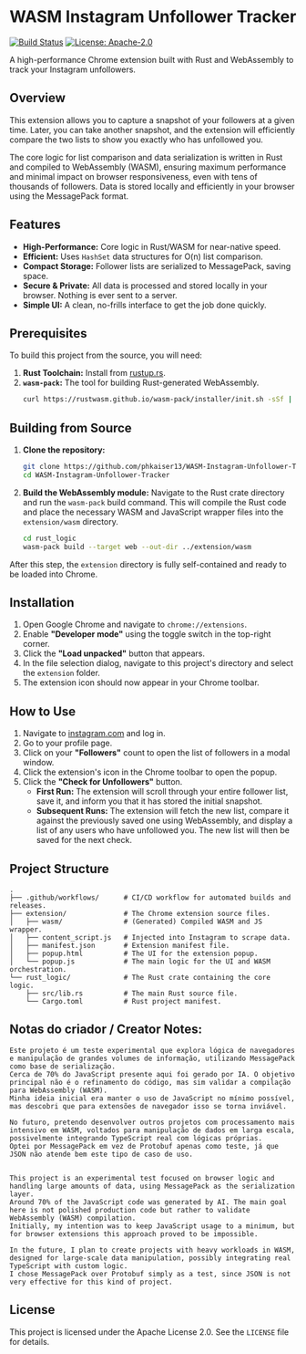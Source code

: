 <!--
/* Copyright (C) 2025 Pedro Henrique / phkaiser13
* File: README.md
* Description: Main documentation for the WASM Instagram Unfollower Tracker project.
* It provides an overview, feature list, and detailed instructions for building,
* installing, and using the extension.
* SPDX-License-Identifier: Apache-2.0 */
-->

# WASM Instagram Unfollower Tracker

[![Build Status](https://github.com/phkaiser13/WASM-Instagram-Unfollower-Tracker/actions/workflows/build-release.yml/badge.svg)](https://github.com/phkaiser13/WASM-Instagram-Unfollower-Tracker/actions/workflows/build-release.yml)
[![License: Apache-2.0](https://img.shields.io/badge/License-Apache%202.0-blue.svg)](https://opensource.org/licenses/Apache-2.0)

A high-performance Chrome extension built with Rust and WebAssembly to track your Instagram unfollowers.

## Overview

This extension allows you to capture a snapshot of your followers at a given time. Later, you can take another snapshot, and the extension will efficiently compare the two lists to show you exactly who has unfollowed you.

The core logic for list comparison and data serialization is written in Rust and compiled to WebAssembly (WASM), ensuring maximum performance and minimal impact on browser responsiveness, even with tens of thousands of followers. Data is stored locally and efficiently in your browser using the MessagePack format.

## Features

-   **High-Performance:** Core logic in Rust/WASM for near-native speed.
-   **Efficient:** Uses `HashSet` data structures for O(n) list comparison.
-   **Compact Storage:** Follower lists are serialized to MessagePack, saving space.
-   **Secure & Private:** All data is processed and stored locally in your browser. Nothing is ever sent to a server.
-   **Simple UI:** A clean, no-frills interface to get the job done quickly.

## Prerequisites

To build this project from the source, you will need:

1.  **Rust Toolchain:** Install from [rustup.rs](https://rustup.rs/).
2.  **`wasm-pack`:** The tool for building Rust-generated WebAssembly.
    ```bash
    curl https://rustwasm.github.io/wasm-pack/installer/init.sh -sSf | sh
    ```

## Building from Source

1.  **Clone the repository:**
    ```bash
    git clone https://github.com/phkaiser13/WASM-Instagram-Unfollower-Tracker.git
    cd WASM-Instagram-Unfollower-Tracker
    ```

2.  **Build the WebAssembly module:**
    Navigate to the Rust crate directory and run the `wasm-pack` build command. This will compile the Rust code and place the necessary WASM and JavaScript wrapper files into the `extension/wasm` directory.
    ```bash
    cd rust_logic
    wasm-pack build --target web --out-dir ../extension/wasm
    ```

After this step, the `extension` directory is fully self-contained and ready to be loaded into Chrome.

## Installation

1.  Open Google Chrome and navigate to `chrome://extensions`.
2.  Enable **"Developer mode"** using the toggle switch in the top-right corner.
3.  Click the **"Load unpacked"** button that appears.
4.  In the file selection dialog, navigate to this project's directory and select the `extension` folder.
5.  The extension icon should now appear in your Chrome toolbar.

## How to Use

1.  Navigate to [instagram.com](https://www.instagram.com/) and log in.
2.  Go to your profile page.
3.  Click on your **"Followers"** count to open the list of followers in a modal window.
4.  Click the extension's icon in the Chrome toolbar to open the popup.
5.  Click the **"Check for Unfollowers"** button.
    -   **First Run:** The extension will scroll through your entire follower list, save it, and inform you that it has stored the initial snapshot.
    -   **Subsequent Runs:** The extension will fetch the new list, compare it against the previously saved one using WebAssembly, and display a list of any users who have unfollowed you. The new list will then be saved for the next check.

## Project Structure

```
.
├── .github/workflows/      # CI/CD workflow for automated builds and releases.
├── extension/              # The Chrome extension source files.
│   ├── wasm/               # (Generated) Compiled WASM and JS wrapper.
│   ├── content_script.js   # Injected into Instagram to scrape data.
│   ├── manifest.json       # Extension manifest file.
│   ├── popup.html          # The UI for the extension popup.
│   └── popup.js            # The main logic for the UI and WASM orchestration.
└── rust_logic/             # The Rust crate containing the core logic.
    ├── src/lib.rs          # The main Rust source file.
    └── Cargo.toml          # Rust project manifest.
```


## Notas do criador / Creator Notes:


    Este projeto é um teste experimental que explora lógica de navegadores e manipulação de grandes volumes de informação, utilizando MessagePack como base de serialização.
    Cerca de 70% do JavaScript presente aqui foi gerado por IA. O objetivo principal não é o refinamento do código, mas sim validar a compilação para WebAssembly (WASM).
    Minha ideia inicial era manter o uso de JavaScript no mínimo possível, mas descobri que para extensões de navegador isso se torna inviável.
    
    No futuro, pretendo desenvolver outros projetos com processamento mais intensivo em WASM, voltados para manipulação de dados em larga escala, possivelmente integrando TypeScript real com lógicas próprias.
    Optei por MessagePack em vez de Protobuf apenas como teste, já que JSON não atende bem este tipo de caso de uso.


    This project is an experimental test focused on browser logic and handling large amounts of data, using MessagePack as the serialization layer.
    Around 70% of the JavaScript code was generated by AI. The main goal here is not polished production code but rather to validate WebAssembly (WASM) compilation.
    Initially, my intention was to keep JavaScript usage to a minimum, but for browser extensions this approach proved to be impossible.
    
    In the future, I plan to create projects with heavy workloads in WASM, designed for large-scale data manipulation, possibly integrating real TypeScript with custom logic.
    I chose MessagePack over Protobuf simply as a test, since JSON is not very effective for this kind of project.


## License

This project is licensed under the Apache License 2.0. See the `LICENSE` file for details.
